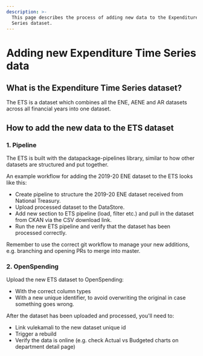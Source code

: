 ```yaml
---
description: >-
  This page describes the process of adding new data to the Expenditure Time
  Series dataset.
---
```


# Adding new Expenditure Time Series data

## What is the Expenditure Time Series dataset?

The ETS is a dataset which combines all the ENE, AENE and AR datasets across all financial years into one dataset. 

## How to add the new data to the ETS dataset

### 1. Pipeline

The ETS is built with the datapackage-pipelines library, similar to how other datasets are structured and put together.

An example workflow for adding the 2019-20 ENE dataset to the ETS looks like this:

* Create pipeline to structure the 2019-20 ENE dataset received from National Treasury.
* Upload processed dataset to the DataStore.
* Add new section to ETS pipeline \(load, filter etc.\) and pull in the dataset from CKAN via the CSV download link.
* Run the new ETS pipeline and verify that the dataset has been processed correctly.

Remember to use the correct git workflow to manage your new additions, e.g. branching and opening PRs to merge into master.

### 2. OpenSpending

Upload the new ETS dataset to OpenSpending:

* With the correct column types
* With a new unique identifier, to avoid overwriting the original in case something goes wrong.

After the dataset has been uploaded and processed, you'll need to:

* Link vulekamali to the new dataset unique id
* Trigger a rebuild
* Verify the data is online \(e.g. check Actual vs Budgeted charts on department detail page\)

